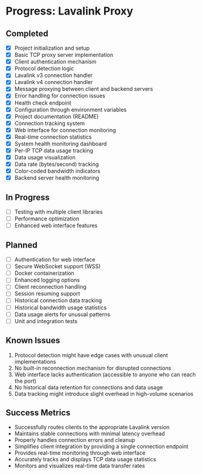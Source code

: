 # Progress: Lavalink Proxy

## Completed

- [x] Project initialization and setup
- [x] Basic TCP proxy server implementation
- [x] Client authentication mechanism
- [x] Protocol detection logic
- [x] Lavalink v3 connection handler
- [x] Lavalink v4 connection handler
- [x] Message proxying between client and backend servers
- [x] Error handling for connection issues
- [x] Health check endpoint
- [x] Configuration through environment variables
- [x] Project documentation (README)
- [x] Connection tracking system
- [x] Web interface for connection monitoring
- [x] Real-time connection statistics
- [x] System health monitoring dashboard
- [x] Per-IP TCP data usage tracking
- [x] Data usage visualization
- [x] Data rate (bytes/second) tracking
- [x] Color-coded bandwidth indicators
- [x] Backend server health monitoring

## In Progress

- [ ] Testing with multiple client libraries
- [ ] Performance optimization
- [ ] Enhanced web interface features

## Planned

- [ ] Authentication for web interface
- [ ] Secure WebSocket support (WSS)
- [ ] Docker containerization
- [ ] Enhanced logging options
- [ ] Client reconnection handling
- [ ] Session resuming support
- [ ] Historical connection data tracking
- [ ] Historical bandwidth usage statistics
- [ ] Data usage alerts for unusual patterns
- [ ] Unit and integration tests

## Known Issues

1. Protocol detection might have edge cases with unusual client implementations
2. No built-in reconnection mechanism for disrupted connections
3. Web interface lacks authentication (accessible to anyone who can reach the port)
4. No historical data retention for connections and data usage
5. Data tracking might introduce slight overhead in high-volume scenarios

## Success Metrics

- Successfully routes clients to the appropriate Lavalink version
- Maintains stable connections with minimal latency overhead
- Properly handles connection errors and cleanup
- Simplifies client integration by providing a single connection endpoint
- Provides real-time monitoring through web interface
- Accurately tracks and displays TCP data usage statistics
- Monitors and visualizes real-time data transfer rates 